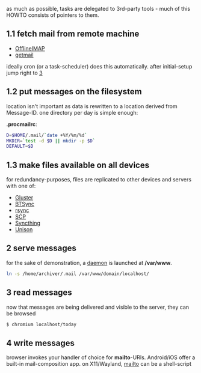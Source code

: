 as much as possible, tasks are delegated to 3rd-party tools - much of this HOWTO consists of pointers to them.

## 1.1 fetch mail from remote machine

* [OfflineIMAP](http://offlineimap.org/)
* [getmail](http://pyropus.ca/software/getmail/)

ideally cron (or a task-scheduler) does this automatically. after initial-setup jump right to [3](#3)

## <a id=1.2></a>1.2 put messages on the filesystem

location isn't important as data is rewritten to a location derived from Message-ID. one directory per day is simple enough:

**.procmailrc**:

``` sh
D=$HOME/.mail/`date +%Y/%m/%d`
MKDIR=`test -d $D || mkdir -p $D`
DEFAULT=$D

```

## 1.3 make files available on all devices

for redundancy-purposes, files are replicated to other devices and servers with one of:

* [Gluster](http://www.gluster.org/)
* [BTSync](https://wiki.archlinux.org/index.php/BitTorrent_Sync)
* [rsync](https://rsync.samba.org/)
* [SCP](https://en.wikipedia.org/wiki/Secure_copy)
* [Syncthing](https://syncthing.net/)
* [Unison](https://www.cis.upenn.edu/~bcpierce/unison/)

## 2 serve messages

for the sake of demonstration, a [daemon](http://src.whats-your.name/pw/) is launched at **/var/www**. 


``` sh
ln -s /home/archiver/.mail /var/www/domain/localhost/

```

## <a id=3></a>3 read messages

now that messages are being delivered and visible to the server, they can be browsed

``` sh
$ chromium localhost/today
```

## 4 write messages

browser invokes your handler of choice for **mailto**-URIs. Android/iOS offer a built-in mail-composition app. on X11/Wayland, [mailto](mailto) can be a shell-script
